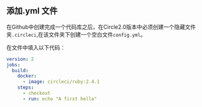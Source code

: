 ## 添加.yml 文件

在Github中创建完成一个代码库之后，在Circle2.0版本中必须创建一个隐藏文件夹`.circleci`,在该文件夹下创建一个空白文件`config.yml`。

在文件中填入以下代码：

```yml
version: 2
jobs:
  build:
    docker:
      - image: circleci/ruby:2.4.1
    steps:
      - checkout
      - run: echo "A first hello"
```